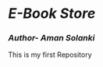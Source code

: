 <div><h1><i>E-Book Store</i></h1>
<h3><i>Author- Aman Solanki</i></h3>
This is my first Repository</div>
